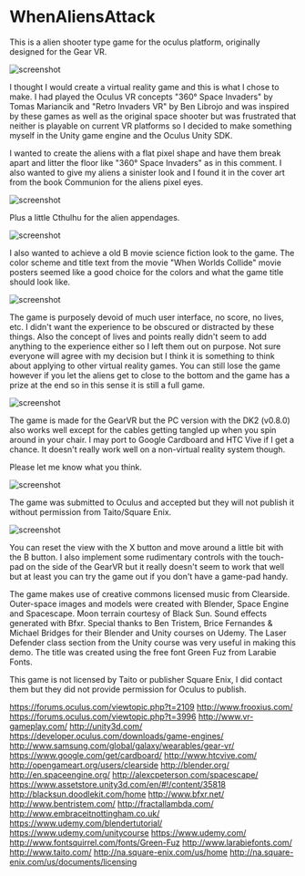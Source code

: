 # WhenAliensAttack

This is a alien shooter type game for the oculus platform, originally designed for the Gear VR.

![screenshot](/../master/icon.png?raw=true) 

I thought I would create a virtual reality game and this is what I chose to make. I had played the Oculus VR concepts "360° Space Invaders" by Tomas Mariancik and "Retro Invaders VR" by Ben Librojo and was inspired by these games as well as the original space shooter but was frustrated that neither is playable on current VR platforms so I decided to make something myself in the Unity game engine and the Oculus Unity SDK.

I wanted to create the aliens with a flat pixel shape and have them break apart and litter the floor like "360° Space Invaders" as in this comment. I also wanted to give my aliens a sinister look and I found it in the cover art from the book Communion for the aliens pixel eyes.

![screenshot](/../master/communion.jpg?raw=true) 

Plus a little Cthulhu for the alien appendages.

![screenshot](/../master/Cthulhu_sketch_by_Lovecraft+%28Custom%29.jpg?raw=true) 

I also wanted to achieve a old B movie science fiction look to the game. The color scheme and title text from the movie "When Worlds Collide" movie posters seemed like a good choice for the colors and what the game title should look like.

![screenshot](/../master/when_worlds_collide+%28Custom%29.jpg?raw=true) 

The game is purposely devoid of much user interface, no score, no lives, etc. I didn't want the experience to be obscured or distracted by these things. Also the concept of lives and points really didn't seem to add anything to the experience either so I left them out on purpose. Not sure everyone will agree with my decision but I think it is something to think about applying to other virtual reality games. You can still lose the game however if you let the aliens get to close to the bottom and the game has a prize at the end so in this sense it is still a full game.

![screenshot](/../master/Screenshot1title.png?raw=true) 

The game is made for the GearVR but the PC version with the DK2 (v0.8.0) also works well except for the cables getting tangled up when you spin around in your chair. I may port to Google Cardboard and HTC Vive if I get a chance. It doesn't really work well on a non-virtual reality system though.

Please let me know what you think.

![screenshot](/../master/Screenshot0.png?raw=true) 

The game was submitted to Oculus and accepted but they will not publish it without permission from Taito/Square Enix.

![screenshot](/../master/Screenshot26playfield+circle+space.png?raw=true) 

You can reset the view with the X button and move around a little bit with the B button. I also implement some rudimentary controls with the touch-pad on the side of the GearVR but it really doesn't seem to work that well but at least you can try the game out if you don't have a game-pad handy.

The game makes use of creative commons licensed music from Clearside. Outer-space images and models were created with Blender, Space Engine and Spacescape. Moon terrain courtesy of Black Sun. Sound effects generated with Bfxr. Special thanks to Ben Tristem, Brice Fernandes & Michael Bridges for their Blender and Unity courses on Udemy. The Laser Defender class section from the Unity course was very useful in making this demo. The title was created using the free font Green Fuz from Larabie Fonts.

This game is not licensed by Taito or publisher Square Enix, I did contact them but they did not provide permission for Oculus to publish.

https://forums.oculus.com/viewtopic.php?t=2109
http://www.frooxius.com/
https://forums.oculus.com/viewtopic.php?t=3996
http://www.vr-gameplay.com/
http://unity3d.com/
https://developer.oculus.com/downloads/game-engines/
http://www.samsung.com/global/galaxy/wearables/gear-vr/
https://www.google.com/get/cardboard/
http://www.htcvive.com/
http://opengameart.org/users/clearside
http://blender.org/
http://en.spaceengine.org/
http://alexcpeterson.com/spacescape/
https://www.assetstore.unity3d.com/en/#!/content/35818
http://blacksun.doodlekit.com/home
http://www.bfxr.net/
http://www.bentristem.com/
http://fractallambda.com/
http://www.embraceitnottingham.co.uk/
https://www.udemy.com/blendertutorial/
https://www.udemy.com/unitycourse
https://www.udemy.com/
http://www.fontsquirrel.com/fonts/Green-Fuz
http://www.larabiefonts.com/
http://www.taito.com/
http://na.square-enix.com/us/home
http://na.square-enix.com/us/documents/licensing
